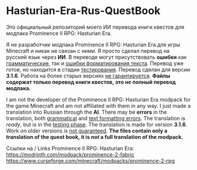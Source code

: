 # Hasturian-Era-Rus-QuestBook
Это официальный репозиторий моего ИИ перевода книги квестов для модпака Prominence II RPG: Hasturian Era.

Я не разработчик модпака Prominence II RPG: Hasturian Era для игры Minecraft и никак не связан с ними. Я просто сделал перевод на русский язык через **ИИ**. В переводе могут присутствовать **ошибки** как <ins>грамматические</ins>, так и <ins>ошибки форматирования текста</ins>. Перевод уже _готов_, но находится в стадии <ins>тестирования</ins>. Перевод сделан для версии **3.1.6**. Работа на более старых версиях <ins>не гарантируется</ins>.
**Файлы содержат только перевод книги квестов, это _не_ полный перевод модпака.**

I am not the developer of the Prominence II RPG: Hasturian Era modpack for the game Minecraft and am not affiliated with them in any way. I just made a translation into Russian through the **AI**. There may be **errors** in the translation, both <ins>grammatical</ins> and <ins>text formatting errors</ins>. The translation is _ready_, but is in the <ins>testing phase</ins>. The translation is made for version **3.1.6**. Work on older versions is <ins>not guaranteed</ins>.
**The files contain only a translation of the quest book, it is _not_ a full translation of the modpack.**

Ссылки на / Links Prominence II RPG: Hasturian Era:
https://modrinth.com/modpack/prominence-2-fabric
https://www.curseforge.com/minecraft/modpacks/prominence-2-rpg

